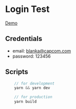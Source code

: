 # Login Test

[Demo](https://login-test-kauly.vercel.app/)

## Credentials

- email: blanka@capcom.com
- password: 123456

## Scripts

```js
    // for development
    yarn && yarn dev

    // for production
    yarn build
```
